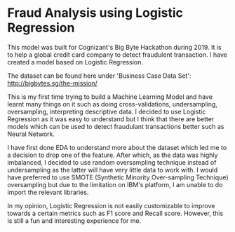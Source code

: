 # Fraud Analysis using Logistic Regression
This model was built for Cognizant's Big Byte Hackathon during 2019. It is to help a global credit card company to detect fraudulent transaction. I have created a model based on Logistic Regression.

The dataset can be found here under 'Business Case Data Set': http://bigbytes.sg/the-mission/

This is my first time trying to build a Machine Learning Model and have learnt many things on it such as doing cross-validations, undersampling, oversampling, interpreting descriptive data. I decided to use Logistic Regression as it was easy to understand but I think that there are better models which can be used to detect fraudulant transactions better such as Neural Network. 

I have first done EDA to understand more about the dataset which led me to a decision to drop one of the feature. After which, as the data was highly imbalanced, I decided to use random oversampling technique instead of undersampling as the latter will have very little data to work with. I would have preferred to use SMOTE (Synthetic Minority Over-sampling Technique) oversampling but due to the limitation on IBM's platform, I am unable to do import the relevant libraries.

In my opinion, Logistic Regression is not easily customizable to improve towards a certain metrics such as F1 score and Recall score. However, this is still a fun and interesting experience for me.
